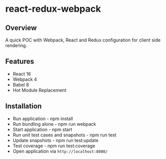 # react-redux-webpack

## Overview
A quick POC with Webpack, React  and Redux configuration for client side rendering. 

## Features
* React 16
* Webpack 4
* Babel 8
* Hot Module Replacement

## Installation
* Run application - npm install
* Run bundling alone - npm run webpack
* Start application - npm start
* Run unit test cases and snapshots - npm run test
* Update snapshots - npm run test:update
* Test coverage - npm run test:coverage
* Open application via `http://localhost:8080/`

